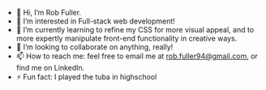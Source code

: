 - 👋 Hi, I’m Rob Fuller.
- 👀 I’m interested in Full-stack web development!
- 🌱 I’m currently learning to refine my CSS for more visual appeal, and to more expertly manipulate front-end functionality in creative ways.
- 💞️ I’m looking to collaborate on anything, really!
- 📫 How to reach me: feel free to email me at rob.fuller94@gmail.com, or find me on LinkedIn.
- ⚡ Fun fact: I played the tuba in highschool



